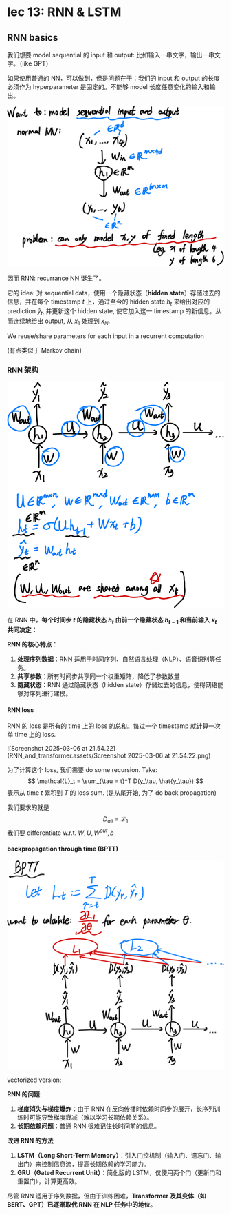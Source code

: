 # lec 13: RNN & LSTM

## RNN basics

我们想要 model sequential 的 input 和 output: 比如输入一串文字，输出一串文字。（like GPT）

如果使用普通的 NN，可以做到，但是问题在于：我们的 input 和 output 的长度必须作为 hyperparameter 是固定的。不能够 model 长度任意变化的输入和输出。



![image-20250306211648511](RNN_and_transformer.assets/image-20250306211648511.png)

因而 RNN: recurrance NN 诞生了。

它的 idea: 对 sequential data，使用一个隐藏状态（**hidden state**）存储过去的信息，并在每个 timestamp $t$ 上，通过至今的 hidden state $h_t$ 来给出对应的 prediction $\hat y_t$, 并更新这个 hidden state, 使它加入这一 timestamp 的新信息。从而连续地给出 output, 从 $x_1$ 处理到 $x_N$.

We reuse/share parameters for each input in a recurrent computation

(有点类似于 Markov chain)



### RNN 架构

![image-20250306214258633](RNN_and_transformer.assets/image-20250306214258633.png)

在 RNN 中，**每个时间步 $t$ 的隐藏状态 $h_t$ 由前一个隐藏状态 $h_{t-1}$ 和当前输入 $x_t$ 共同决定：**

**RNN 的核心特点**：

1. **处理序列数据**：RNN 适用于时间序列、自然语言处理（NLP）、语音识别等任务。
2. **共享参数**：所有时间步共享同一个权重矩阵，降低了参数数量
3. **隐藏状态**：RNN 通过隐藏状态（hidden state）存储过去的信息，使得网络能够对序列进行建模。



#### RNN loss

RNN 的 loss 是所有的 time 上的 loss 的总和。每过一个 timestamp 就计算一次单 time 上的 loss.

![Screenshot 2025-03-06 at 21.54.22](RNN_and_transformer.assets/Screenshot 2025-03-06 at 21.54.22.png)

为了计算这个 loss, 我们需要 do some recursion. Take: 
$$
\mathcal{L}_t = \sum_{\tau = t}^T D(y_\tau, \hat{y_\tau}) 
$$
表示从 time $t$ 累积到 $T$ 的 loss sum. (是从尾开始, 为了 do back propagation)

我们要求的就是 
$$
D_{all} = \mathcal{L}_1
$$
我们要 differentiate w.r.t. $W,U,W^{out}, b$



#### backpropagation through time (BPTT)

![image-20250307025712487](RNN_and_transformer.assets/image-20250307025712487.png)















vectorized version:









**RNN 的问题**:

1. **梯度消失与梯度爆炸**：由于 RNN 在反向传播时依赖时间步的展开，长序列训练时可能导致梯度衰减（难以学习长期依赖关系）。
2. **长期依赖问题**：普通 RNN 很难记住长时间前的信息。



**改进 RNN 的方法**

1. **LSTM（Long Short-Term Memory）**：引入门控机制（输入门、遗忘门、输出门）来控制信息流，提高长期依赖的学习能力。
2. **GRU（Gated Recurrent Unit）**：简化版的 LSTM，仅使用两个门（更新门和重置门），计算更高效。

尽管 RNN 适用于序列数据，但由于训练困难，**Transformer 及其变体（如 BERT、GPT）已逐渐取代 RNN 在 NLP 任务中的地位**。









